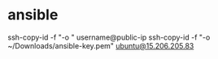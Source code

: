 # ansible
ssh-copy-id -f "-o <key path>" username@public-ip
ssh-copy-id -f "-o ~/Downloads/ansible-key.pem" ubuntu@15.206.205.83
